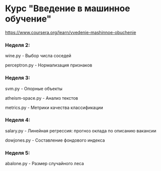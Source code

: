 # Курс "Введение в машинное обучение"
https://www.coursera.org/learn/vvedenie-mashinnoe-obuchenie

### Неделя 2:
wine.py - Выбор числа соседей

perceptron.py - Нормализация признаков

### Неделя 3:
svm.py - Опорные объекты

atheism-space.py - Анализ текстов

metrics.py - Метрики качества классификации

### Неделя 4:
salary.py - Линейная регрессия: прогноз оклада по описанию вакансии

dowjones.py - Составление фондового индекса

### Неделя 5:
abalone.py - Размер случайного леса

